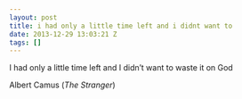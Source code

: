 ```yaml
---
layout: post
title: i had only a little time left and i didnt want to
date: 2013-12-29 13:03:21 Z
tags: []
---
```

I had only a little time left and I didn’t want to waste it on God

Albert Camus (_The Stranger_)

